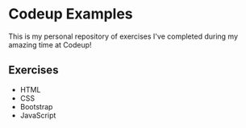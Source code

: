 # Codeup Examples

 This is my personal repository of exercises I've completed during my amazing time at Codeup!

 ## Exercises
 - HTML
 - CSS
 - Bootstrap
 - JavaScript